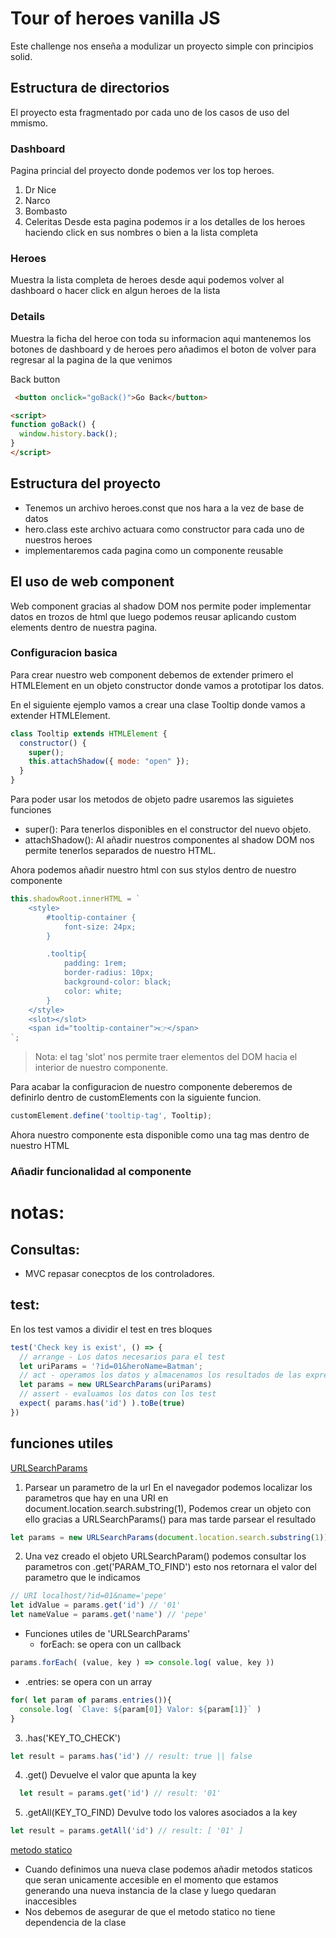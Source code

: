 # Tour of heroes vanilla JS
Este challenge nos enseña a modulizar un proyecto simple con principios solid.

## Estructura de directorios
El proyecto esta fragmentado por cada uno de los casos de uso del mmismo.

### Dashboard
Pagina princial del proyecto donde podemos ver los top heroes.
1. Dr Nice
2. Narco
3. Bombasto
4. Celeritas
Desde esta pagina podemos ir a los detalles de los heroes haciendo click en sus nombres o bien a la lista completa 

### Heroes 
Muestra la lista completa de heroes desde aqui podemos volver al dashboard o hacer click en algun heroes de la lista

### Details 
Muestra la ficha del heroe con toda su informacion
aqui mantenemos los botones de dashboard y de heroes
pero añadimos el boton de volver para regresar al la pagina de la que venimos

Back button
~~~html
 <button onclick="goBack()">Go Back</button>

<script>
function goBack() {
  window.history.back();
}
</script> 
~~~

## Estructura del proyecto 

- Tenemos un archivo heroes.const que nos hara a la vez de base de datos
- hero.class este archivo actuara como constructor para cada uno de nuestros heroes
- implementaremos cada pagina como un componente reusable 


## El uso de web component
Web component gracias al shadow DOM nos permite poder implementar datos en trozos de html que luego podemos reusar aplicando custom elements dentro de nuestra pagina.

### Configuracion basica
Para crear nuestro web component debemos de extender primero el HTMLElement
en un objeto constructor donde vamos a prototipar los datos.

En el siguiente ejemplo vamos a crear una clase Tooltip donde vamos a extender HTMLElement.

~~~javascript
class Tooltip extends HTMLElement {
  constructor() {
    super();
    this.attachShadow({ mode: "open" });
  }
}
~~~

Para poder usar los metodos de objeto padre usaremos las siguietes funciones
 - super(): Para tenerlos disponibles en el constructor del nuevo objeto.
 - attachShadow(): Al añadir nuestros componentes al shadow DOM nos permite tenerlos separados de nuestro HTML.


Ahora podemos añadir nuestro html con sus stylos dentro de nuestro componente
~~~javascript
this.shadowRoot.innerHTML = `
    <style>
        #tooltip-container {
            font-size: 24px;
        }

        .tooltip{
            padding: 1rem;
            border-radius: 10px;
            background-color: black;
            color: white;
        }
    </style>
    <slot></slot>
    <span id="tooltip-container">👉</span>
`;
~~~
 > Nota: el tag 'slot' nos permite traer elementos del DOM hacia el interior de nuestro componente.

Para acabar la configuracion de nuestro componente deberemos de definirlo dentro de customElements con la siguiente funcion.
~~~javascript
customElement.define('tooltip-tag', Tooltip);
~~~
Ahora nuestro componente esta disponible como una tag mas dentro de nuestro HTML

### Añadir funcionalidad al componente


# notas:
## Consultas:
 - MVC repasar conecptos de los controladores.
## test:
En los test vamos a dividir el test en tres bloques
~~~javascript
test('Check key is exist', () => {
  // arrange - Los datos necesarios para el test
  let uriParams = '?id=01&heroName=Batman';
  // act - operamos los datos y almacenamos los resultados de las expresiones
  let params = new URLSearchParams(uriParams)
  // assert - evaluamos los datos con los test
  expect( params.has('id') ).toBe(true)
})
~~~
## funciones utiles
[URLSearchParams](https://developer.mozilla.org/en-US/docs/Web/API/URLSearchParams)
1. Parsear un parametro de la url 
En el navegador podemos localizar los parametros que hay en una URI en document.location.search.substring(1), Podemos crear un objeto con ello gracias a URLSearchParams() para mas tarde parsear el resultado
~~~javascript
let params = new URLSearchParams(document.location.search.substring(1))
~~~

2. Una vez creado el objeto URLSearchParam() podemos consultar los parametros con .get('PARAM_TO_FIND') esto nos retornara el valor del parametro que le indicamos
~~~javascript
// URI localhost/?id=01&name='pepe'
let idValue = params.get('id') // '01'
let nameValue = params.get('name') // 'pepe'
~~~
 - Funciones utiles de 'URLSearchParams'
   - forEach: se opera con un callback
  ~~~javascript
  params.forEach( (value, key ) => console.log( value, key ))
  ~~~
   - .entries: se opera con un array
  ~~~javascript
  for( let param of params.entries()){
    console.log( `Clave: ${param[0]} Valor: ${param[1]}` )
  }
  ~~~
  3. .has('KEY_TO_CHECK')
  ~~~javascript
  let result = params.has('id') // result: true || false
  ~~~
  4. .get() Devuelve el valor que apunta la key
  ~~~javascript
    let result = params.get('id') // result: '01'
  ~~~
  5. .getAll(KEY_TO_FIND) Devulve todo los valores asociados a la key
  ~~~javascript
  let result = params.getAll('id') // result: [ '01' ]
  ~~~ 

[metodo statico](https://developer.mozilla.org/es/docs/Web/JavaScript/Reference/Classes/static)
 - Cuando definimos una nueva clase podemos añadir metodos staticos que seran unicamente accesible en el momento que estamos generando una nueva instancia de la clase y luego quedaran inaccesibles
 - Nos debemos de asegurar de que el metodo statico no tiene dependencia de la clase

